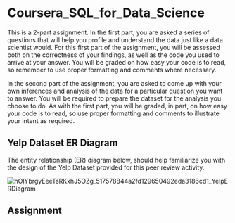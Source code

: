 # Coursera_SQL_for_Data_Science

This is a 2-part assignment. In the first part, you are asked a series of questions that will help you profile and understand the data just like a data scientist would. For this first part of the assignment, you will be assessed both on the correctness of your findings, as well as the code you used to arrive at your answer. You will be graded on how easy your code is to read, so remember to use proper formatting and comments where necessary.

In the second part of the assignment, you are asked to come up with your own inferences and analysis of the data for a particular question you want to answer. You will be required to prepare the dataset for the analysis you choose to do. As with the first part, you will be graded, in part, on how easy your code is to read, so use proper formatting and comments to illustrate your intent as required.

## Yelp Dataset ER Diagram
The entity relationship (ER) diagram below, should help familiarize you with the design of the Yelp Dataset provided for this peer review activity.

![hOlYbrgyEeeTsRKxhJ5OZg_517578844a2fd129650492eda3186cd1_YelpERDiagram](https://github.com/Elizabeth1006/Coursera_SQL_for_Data_Science/assets/118045058/5427a592-9477-422e-8e9c-9b2331f6f15a)

## Assignment


